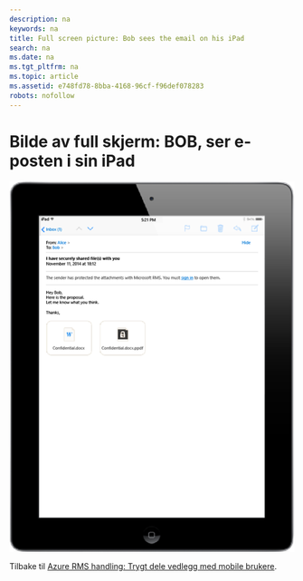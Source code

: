 ```yaml
---
description: na
keywords: na
title: Full screen picture: Bob sees the email on his iPad
search: na
ms.date: na
ms.tgt_pltfrm: na
ms.topic: article
ms.assetid: e748fd78-8bba-4168-96cf-f96def078283
robots: nofollow
---
```

# Bilde av full skjerm: BOB, ser e-posten i sin iPad
![](../Image/AzRMS_StoryboardEmaill2.PNG)

Tilbake til [Azure RMS handling: Trygt dele vedlegg med mobile brukere](http://technet.microsoft.com/library/jj585026.aspx).


